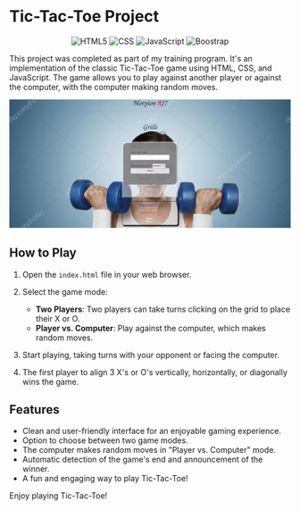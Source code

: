 # Tic-Tac-Toe Project
<div align='center'>

![HTML5](https://img.shields.io/badge/html5-%23E34F26.svg?style=for-the-badge&logo=html5&logoColor=white)
![CSS](https://img.shields.io/badge/CSS3-1572B6?style=for-the-badge&logo=css3&logoColor=white)
![JavaScript](https://img.shields.io/badge/javascript-%23323330.svg?style=for-the-badge&logo=javascript&logoColor=%23F7DF1E)
![Boostrap](https://img.shields.io/badge/Bootstrap-563D7C?style=for-the-badge&logo=bootstrap&logoColor=white)
</div>

This project was completed as part of my training program. It's an implementation of the classic Tic-Tac-Toe game using HTML, CSS, and JavaScript. The game allows you to play against another player or against the computer, with the computer making random moves.

![Tic-Tac-Toe Game Screenshot](./img/captureMorpion.png)

## How to Play

1. Open the `index.html` file in your web browser.

2. Select the game mode:
   - **Two Players**: Two players can take turns clicking on the grid to place their X or O.
   - **Player vs. Computer**: Play against the computer, which makes random moves.

3. Start playing, taking turns with your opponent or facing the computer.

4. The first player to align 3 X's or O's vertically, horizontally, or diagonally wins the game.

## Features

- Clean and user-friendly interface for an enjoyable gaming experience.
- Option to choose between two game modes.
- The computer makes random moves in "Player vs. Computer" mode.
- Automatic detection of the game's end and announcement of the winner.
- A fun and engaging way to play Tic-Tac-Toe!

Enjoy playing Tic-Tac-Toe!

